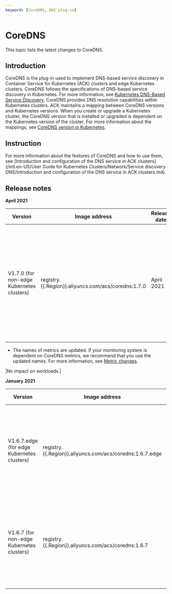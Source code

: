 ```yaml
---
keyword: [CoreDNS, DNS plug-in]
---
```


# CoreDNS

This topic lists the latest changes to CoreDNS.

## Introduction

CoreDNS is the plug-in used to implement DNS-based service discovery in Container Service for Kubernetes \(ACK\) clusters and edge Kubernetes clusters. CoreDNS follows the specifications of DNS-based service discovery in Kubernetes. For more information, see [Kubernetes DNS-Based Service Discovery](https://github.com/kubernetes/dns/blob/master/docs/specification.md). CoreDNS provides DNS resolution capabilities within Kubernetes clusters. ACK maintains a mapping between CoreDNS versions and Kubernetes versions. When you create or upgrade a Kubernetes cluster, the CoreDNS version that is installed or upgraded is dependent on the Kubernetes version of the cluster. For more information about the mappings, see [CoreDNS version in Kubernetes](https://github.com/coredns/deployment/blob/master/kubernetes/CoreDNS-k8s_version.md).

## Instruction

For more information about the features of CoreDNS and how to use them, see [Introduction and configuration of the DNS service in ACK clusters](/intl.en-US/User Guide for Kubernetes Clusters/Network/Service discovery DNS/Introduction and configuration of the DNS service in ACK clusters.md).

## Release notes

**April 2021**

|Version|Image address|Release date|Description|Impact|
|-------|-------------|------------|-----------|------|
|V1.7.0 \(for non-edge Kubernetes clusters\)|registry.\{\{.Region\}\}.aliyuncs.com/acs/coredns:1.7.0|April 2021|-   The deprecated upstream plug-in is no longer compatible. If the upstream plug-in is specified in the Corefile configurations, it will be automatically deleted in a secure way during the upgrade of CoreDNS.
-   The names of metrics are updated. If your monitoring system is dependent on CoreDNS metrics, we recommend that you use the updated names. For more information, see [Metric changes](https://coredns.io/2020/06/15/coredns-1.7.0-release/#metric-changes).

|No impact on workloads.|

**January 2021**

|Version|Image address|Release date|Description|Impact|
|-------|-------------|------------|-----------|------|
|V1.6.7.edge \(for edge Kubernetes clusters\)|registry.\{\{.Region\}\}.aliyuncs.com/acs/coredns:1.6.7.edge|January 2021|This version is optimized on top of open source CoreDNS 1.6.7. For more information, see [CoreDNS-1.6.7 Release](https://coredns.io/2020/01/28/coredns-1.6.7-release/).|No impact on workloads.|
|V1.6.7 \(for non-edge Kubernetes clusters\)|registry.\{\{.Region\}\}.aliyuncs.com/acs/coredns:1.6.7|January 2021|This version is optimized on top of open source CoreDNS 1.6.7. For more information, see [CoreDNS-1.6.7 Release](https://coredns.io/2020/01/28/coredns-1.6.7-release/).|No impact on workloads.|

